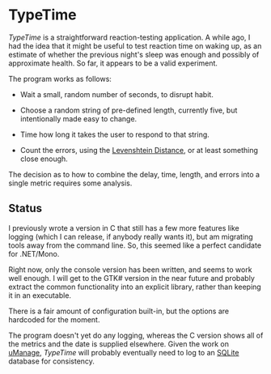 TypeTime
========

_TypeTime_ is a straightforward reaction-testing application.  A while ago, I had the idea that it might be useful to test reaction time on waking up, as an estimate of whether the previous night's sleep was enough and possibly of approximate health.  So far, it appears to be a valid experiment.

The program works as follows:

 - Wait a small, random number of seconds, to disrupt habit.

 - Choose a random string of pre-defined length, currently five, but intentionally made easy to change.

 - Time how long it takes the user to respond to that string.

 - Count the errors, using the [Levenshtein Distance](https://en.wikipedia.org/wiki/Levenshtein_distance), or at least something close enough.

The decision as to how to combine the delay, time, length, and errors into a single metric requires some analysis.

Status
------

I previously wrote a version in C that still has a few more features like logging (which I can release, if anybody really wants it), but am migrating tools away from the command line.  So, this seemed like a perfect candidate for .NET/Mono.

Right now, only the console version has been written, and seems to work well enough.  I will get to the GTK# version in the near future and probably extract the common functionality into an explicit library, rather than keeping it in an executable.

There is a fair amount of configuration built-in, but the options are hardcoded for the moment.

The program doesn't yet do any logging, whereas the C version shows all of the metrics and the date is supplied elsewhere.  Given the work on [uManage](https://github.com/jcolag/uManage), _TypeTime_ will probably eventually need to log to an [SQLite](https://www.sqlite.org/) database for consistency.


